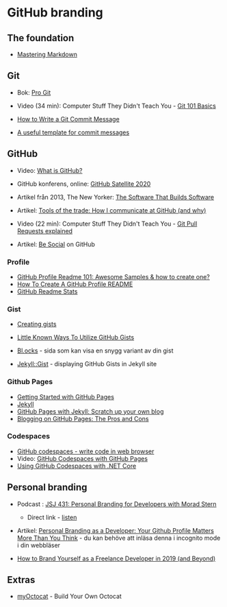 # GitHub branding

## The foundation

* [Mastering Markdown](https://guides.github.com/features/mastering-markdown/)

## Git

* Bok: [Pro Git](https://git-scm.com/book/en/v2)
* Video (34 min): Computer Stuff They Didn't Teach You - [Git 101 Basics](https://www.youtube.com/watch?v=WBg9mlpzEYU)

* [How to Write a Git Commit Message](https://chris.beams.io/posts/git-commit/)
* [A useful template for commit messages](https://codeinthehole.com/tips/a-useful-template-for-commit-messages/)

## GitHub

* Video: [What is GitHub?](https://www.youtube.com/watch?v=w3jLJU7DT5E)

* GitHub konferens, online: [GitHub Satellite 2020](https://githubsatellite.com/watch/)

* Artikel från 2013, The New Yorker: [The Software That Builds Software](https://www.newyorker.com/tech/annals-of-technology/the-software-that-builds-software)

* Artikel: [Tools of the trade: How I communicate at GitHub (and why)](https://ben.balter.com/2020/08/14/tools-of-the-trade/)

* Video (22 min): Computer Stuff They Didn't Teach You - [Git Pull Requests explained](https://www.youtube.com/watch?v=Mfz8NQncwiQ)

* Artikel: [Be Social](https://guides.github.com/activities/socialize/) on GitHub

### Profile

* [GitHub Profile Readme 101: Awesome Samples & how to create one?](https://www.aboutmonica.com/blog/how-to-create-a-github-profile-readme)
* [How To Create A GitHub Profile README](https://www.aboutmonica.com/blog/how-to-create-a-github-profile-readme)
* [GitHub Readme Stats](https://github.com/anuraghazra/github-readme-stats)

### Gist

* [Creating gists](https://docs.github.com/en/github/writing-on-github/creating-gists)

* [Little Known Ways To Utilize GitHub Gists](https://www.liquidweb.com/kb/little-known-ways-to-utilize-github-gists/)
* [Bl.ocks](https://bl.ocks.org/-/about) - sida som kan visa en snygg variant av din gist
* [Jekyll::Gist](https://github.com/jekyll/jekyll-gist) - displaying GitHub Gists in Jekyll site

### Github Pages

* [Getting Started with GitHub Pages](https://guides.github.com/features/pages/)
* [Jekyll](https://jekyllrb.com/)
* [GitHub Pages with Jekyll: Scratch up your own blog](https://swatij.me/tutorials/github-pages-with-jekyll)
* [Blogging on GitHub Pages: The Pros and Cons](https://bloggingpro.com/archives/2018/04/04/42537/)

### Codespaces

* [GitHub codespaces - write code in web browser](https://huntertran.com/2020/09/03/GitHub-codespace-write-code-in-web-browser/)
* Video: [GitHub Codespaces with GitHub Pages](https://www.youtube.com/watch?v=8KwoKgYz85k)
* [Using GitHub Codespaces with .NET Core](https://devblogs.microsoft.com/dotnet/using-github-codespaces-with-net-core/)

## Personal branding

* Podcast : [JSJ 431: Personal Branding for Developers with Morad Stern](https://devchat.tv/js-jabber/jsj-431-personal-branding-for-developers-with-morad-stern/) 
  * Direct link - [listen](https://media.devchat.tv/js-jabber/JSJ_431_Morad_Stern.mp3)

* Artikel: [Personal Branding as a Developer: Your Github Profile Matters More Than You Think](https://medium.com/better-programming/personal-branding-as-a-developer-why-your-github-profile-matters-more-than-you-think-c4367c0f4db1) - du kan behöve att inläsa denna i incognito mode i din webbläser

* [How to Brand Yourself as a Freelance Developer in 2019 (and Beyond)](https://www.freecodecamp.org/news/how-to-brand-yourself-as-a-freelance-developer-in-2019-and-beyond-78a5d58ecd29/)

## Extras

* [myOctocat](https://myoctocat.com) - Build Your Own Octocat

